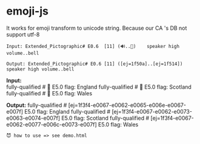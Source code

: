 # emoji-js
It works for emoji transform to unicode string. Because our CA 's DB not support utf-8

`Input: Extended_Pictographic# E0.6  [11] (🔊..🔔)    speaker high volume..bell`

`Output: Extended_Pictographic# E0.6 [11] ([ej=1f50a]..[ej=1f514]) speaker high volume..bell`


**Input:**  
fully-qualified     # 🏴󠁧󠁢󠁥󠁮󠁧󠁿 E5.0 flag: England
fully-qualified     # 🏴󠁧󠁢󠁳󠁣󠁴󠁿 E5.0 flag: Scotland
fully-qualified     # 🏴󠁧󠁢󠁷󠁬󠁳󠁿 E5.0 flag: Wales

**Output:** 
fully-qualified # [ej=1f3f4-e0067-e0062-e0065-e006e-e0067-e007f] E5.0 flag: England 
fully-qualified # [ej=1f3f4-e0067-e0062-e0073-e0063-e0074-e007f] E5.0 flag: Scotland 
fully-qualified # [ej=1f3f4-e0067-e0062-e0077-e006c-e0073-e007f] E5.0 flag: Wales





`😈 how to use => see demo.html`